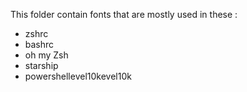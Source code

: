 This folder contain fonts that are mostly used in these :
* zshrc
* bashrc
* oh my Zsh
* starship
* powershellevel10kevel10k

